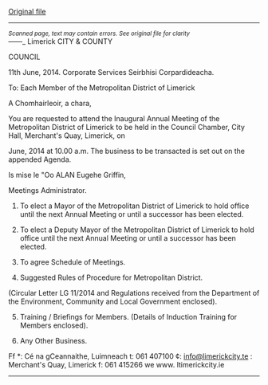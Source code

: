 [Original file](https://www.limerick.ie/sites/default/files/media/documents/2017-08/metropolitan_district_of_limerick_-_agenda_16_june_2014.pdf)

---
*<small>Scanned page, text may contain errors. See original file for clarity</small>*  
——_
Limerick
CITY & COUNTY

COUNCIL

11th June, 2014.
Corporate Services
Seirbhisi Corpardideacha.

To: Each Member of the Metropolitan District of Limerick

A Chomhairleoir, a chara,

You are requested to attend the Inaugural Annual Meeting of the Metropolitan District of
Limerick to be held in the Council Chamber, City Hall, Merchant's Quay, Limerick, on

June, 2014 at 10.00 a.m. The business to be transacted is set out on the
appended Agenda.

Is mise le "Oo
ALAN
Eugehe Griffin,

Meetings Administrator.

1. To elect a Mayor of the Metropolitan District of Limerick to hold office until the next
Annual Meeting or until a successor has been elected.

2. To elect a Deputy Mayor of the Metropolitan District of Limerick to hold office until
the next Annual Meeting or until a successor has been elected.

3. To agree Schedule of Meetings.

4. Suggested Rules of Procedure for Metropolitan District.

(Circular Letter LG 11/2014 and Regulations received from the Department of the
Environment, Community and Local Government enclosed).

5. Training / Briefings for Members.
(Details of Induction Training for Members enclosed).

6. Any Other Business.

Ff *: Cé na gCeannaithe, Luimneach t: 061 407100 ¢: info@limerickcity.te
: Merchant's Quay, Limerick f: 061 415266 we www. ltimerickcity.ie


---
